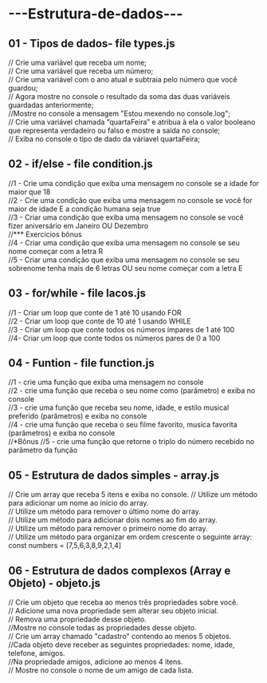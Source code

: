 # ---Estrutura-de-dados---
## 01 - Tipos de dados- file types.js
// Crie uma variável que receba um nome;  
// Crie uma variável que receba um número;  
// Crie uma variável com o ano atual e subtraia pelo número que você guardou;  
// Agora mostre no console o resultado da soma das duas variáveis guardadas anteriormente;  
//Mostre no console a mensagem "Estou mexendo no console.log";  
// Crie uma variável chamada “quartaFeira” e atribua à ela o valor booleano que representa verdadeiro ou falso e mostre a saída no console;  
// Exiba no console o tipo de dado da váriavel quartaFeira;  

## 02 - if/else - file condition.js
//1 - Crie uma condição que exiba uma mensagem no console se a idade for maior que 18  
//2 - Crie uma condição que exiba uma mensagem no console se você for maior de idade E a condição humana seja true  
//3 - Criar uma condição que exiba uma mensagem no console se você fizer aniversário em Janeiro OU Dezembro  
//*** Exercícios bônus  
//4 - Criar uma condição que exiba uma mensagem no console se seu nome começar com a letra R  
//5 - Criar uma condição que exiba uma mensagem no console se seu sobrenome tenha mais de 6 letras OU seu nome começar com a letra E  

## 03 - for/while - file lacos.js  
//1 - Criar um loop que conte de 1 até 10 usando FOR  
//2 - Criar um loop que conte de 10 até 1 usando WHILE  
//3 - Criar um loop que conte todos os números ímpares de 1 até 100  
//4- Criar um loop que conte todos os números pares de 0 a 100  

## 04 - Funtion - file function.js  
//1 - crie uma função que exiba uma mensagem no console  
//2 - crie uma função que receba o seu nome como (parâmetro) e exiba no console  
//3 - crie uma função que receba seu nome, idade, e estilo musical preferido (parâmetros) e exiba no console   
//4 - crie uma função que receba o seu filme favorito, musica favorita (parâmetros) e exiba no console  
//*Bônus
//5 - crie uma função que retorne o triplo do número recebido no parâmetro da função  


## 05 - Estrutura de dados simples - array.js
 // Crie um array que receba 5 itens e exiba no console. 
// Utilize um método para adicionar um nome ao inicio do array.  
// Utilize um método para remover o último nome do array.  
// Utilize um método para adicionar dois nomes ao fim do array.  
// Utilize um método para remover o primeiro nome do array.  
// Utilize um método para organizar em ordem crescente o seguinte array:  const numbers = [7,5,6,3,8,9,2,1,4]  

## 06 - Estrutura de dados complexos (Array e Objeto) - objeto.js
// Crie um objeto que receba ao menos três propriedades sobre você.  
// Adicione uma nova propriedade sem alterar seu objeto inicial.   
// Remova uma propriedade desse objeto.  
//Mostre no console todas as propriedades desse objeto.  
// Crie um array  chamado "cadastro" contendo ao menos 5 objetos.   
//Cada objeto deve receber as seguintes propriedades: nome,  idade,  telefone, amigos.   
//Na propriedade amigos, adicione ao menos 4 itens.  
// Mostre no console o nome de um amigo de cada lista.  
